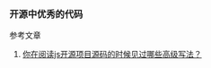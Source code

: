 ### 开源中优秀的代码






参考文章
1. [你在阅读js开源项目源码的时候见过哪些高级写法？](https://www.zhihu.com/question/334043737?utm_source=wechat_session&utm_medium=social&utm_oi=27538105565184)